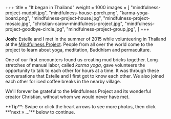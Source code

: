 +++
title = "It began in Thailand"
weight = 1000
images = [
  "mindfulness-project-mudpit.jpg",
  "mindfulness-house-porch.png",
  "karma-yoga-board.png",
  "mindfulness-project-house.jpg",
  "mindfulness-project-mosaic.jpg",
  "christian-carow-mindfulness-project.jpg",
  "mindfulness-project-goodbye-circle.jpg",
  "mindfulness-project-group.jpg",
]
+++

**Josh**: Estelle and I met in the summer of 2015 while volunteering in Thailand at the [Mindfulness Project](http://www.mindfulness-project.org/). People from all over the world come to the project to learn about yoga, meditation, Buddhism and permaculture.

One of our first encounters found us creating mud bricks together. Long stretches of manual labor, called *karma yoga*, gave volunteers the opportunity to talk to each other for hours at a time. It was through these conversations that Estelle and I first got to know each other. We also joined each other for iced coffee breaks in the nearby village.

We'll forever be grateful to the Mindfulness Project and its wonderful creator Christian, without whom we would never have met.

<span class="tip">
**Tip**: Swipe or click the heart arrows to see more photos, then click **'next &raquo; ...'** below to continue.
</span>
